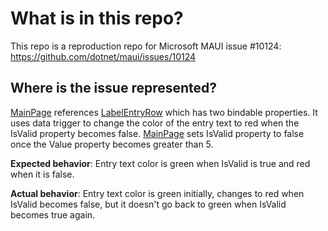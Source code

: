 # What is in this repo?
This repo is a reproduction repo for Microsoft MAUI issue #10124: https://github.com/dotnet/maui/issues/10124

## Where is the issue represented?
[MainPage](DataTriggerIssue/MainPage.xaml) references [LabelEntryRow](DataTriggerIssue/Views/LabelEntryRow.xaml) which has two bindable properties. It uses data trigger to change the color of the entry text to red when the IsValid property becomes false. [MainPage](DataTriggerIssue/MainPage.xaml) sets IsValid property to false once the Value property becomes greater than 5.

**Expected behavior**: Entry text color is green when IsValid is true and red when it is false.

**Actual behavior**: Entry text color is green initially, changes to red when IsValid becomes false, but it doesn't go back to green when IsValid becomes true again.